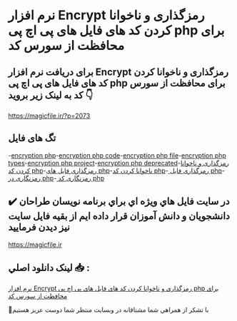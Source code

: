 # نرم افزار Encrypt رمزگذاری و ناخوانا کردن کد های فایل های پی اچ پی php برای محافظت از سورس کد

## برای دریافت نرم افزار Encrypt رمزگذاری و ناخوانا کردن کد های فایل های پی اچ پی php برای محافظت از سورس کد به لینک زیر بروید 👇

https://magicfile.ir/?p=2073

## تگ های فایل

-[encryption php](https://magicfile.ir/product/%d9%86%d8%b1%d9%85-%d8%a7%d9%81%d8%b2%d8%a7%d8%b1-%d8%b1%d9%85%d8%b2%da%af%d8%b0%d8%a7%d8%b1%db%8c-%d9%86%d8%a7%d8%ae%d9%88%d8%a7%d9%86%d8%a7-%da%a9%d8%b1%d8%af%d9%86-%da%a9%d8%af-%d9%87%d8%a7%db%8c-php/)-[encryption php code](https://magicfile.ir/product/%d9%86%d8%b1%d9%85-%d8%a7%d9%81%d8%b2%d8%a7%d8%b1-%d8%b1%d9%85%d8%b2%da%af%d8%b0%d8%a7%d8%b1%db%8c-%d9%86%d8%a7%d8%ae%d9%88%d8%a7%d9%86%d8%a7-%da%a9%d8%b1%d8%af%d9%86-%da%a9%d8%af-%d9%87%d8%a7%db%8c-php/)-[encryption php file](https://magicfile.ir/product/%d9%86%d8%b1%d9%85-%d8%a7%d9%81%d8%b2%d8%a7%d8%b1-%d8%b1%d9%85%d8%b2%da%af%d8%b0%d8%a7%d8%b1%db%8c-%d9%86%d8%a7%d8%ae%d9%88%d8%a7%d9%86%d8%a7-%da%a9%d8%b1%d8%af%d9%86-%da%a9%d8%af-%d9%87%d8%a7%db%8c-php/)-[encryption php types](https://magicfile.ir/product/%d9%86%d8%b1%d9%85-%d8%a7%d9%81%d8%b2%d8%a7%d8%b1-%d8%b1%d9%85%d8%b2%da%af%d8%b0%d8%a7%d8%b1%db%8c-%d9%86%d8%a7%d8%ae%d9%88%d8%a7%d9%86%d8%a7-%da%a9%d8%b1%d8%af%d9%86-%da%a9%d8%af-%d9%87%d8%a7%db%8c-php/)-[encryption php project](https://magicfile.ir/product/%d9%86%d8%b1%d9%85-%d8%a7%d9%81%d8%b2%d8%a7%d8%b1-%d8%b1%d9%85%d8%b2%da%af%d8%b0%d8%a7%d8%b1%db%8c-%d9%86%d8%a7%d8%ae%d9%88%d8%a7%d9%86%d8%a7-%da%a9%d8%b1%d8%af%d9%86-%da%a9%d8%af-%d9%87%d8%a7%db%8c-php/)-[encryption php deprecated](https://magicfile.ir/product/%d9%86%d8%b1%d9%85-%d8%a7%d9%81%d8%b2%d8%a7%d8%b1-%d8%b1%d9%85%d8%b2%da%af%d8%b0%d8%a7%d8%b1%db%8c-%d9%86%d8%a7%d8%ae%d9%88%d8%a7%d9%86%d8%a7-%da%a9%d8%b1%d8%af%d9%86-%da%a9%d8%af-%d9%87%d8%a7%db%8c-php/)-[رمزگذاری و ناخوانا کردن کد php](https://magicfile.ir/product/%d9%86%d8%b1%d9%85-%d8%a7%d9%81%d8%b2%d8%a7%d8%b1-%d8%b1%d9%85%d8%b2%da%af%d8%b0%d8%a7%d8%b1%db%8c-%d9%86%d8%a7%d8%ae%d9%88%d8%a7%d9%86%d8%a7-%da%a9%d8%b1%d8%af%d9%86-%da%a9%d8%af-%d9%87%d8%a7%db%8c-php/)-[رمزگذاری فایل های php](https://magicfile.ir/product/%d9%86%d8%b1%d9%85-%d8%a7%d9%81%d8%b2%d8%a7%d8%b1-%d8%b1%d9%85%d8%b2%da%af%d8%b0%d8%a7%d8%b1%db%8c-%d9%86%d8%a7%d8%ae%d9%88%d8%a7%d9%86%d8%a7-%da%a9%d8%b1%d8%af%d9%86-%da%a9%d8%af-%d9%87%d8%a7%db%8c-php/)-[ناخوانا کردن کد php](https://magicfile.ir/product/%d9%86%d8%b1%d9%85-%d8%a7%d9%81%d8%b2%d8%a7%d8%b1-%d8%b1%d9%85%d8%b2%da%af%d8%b0%d8%a7%d8%b1%db%8c-%d9%86%d8%a7%d8%ae%d9%88%d8%a7%d9%86%d8%a7-%da%a9%d8%b1%d8%af%d9%86-%da%a9%d8%af-%d9%87%d8%a7%db%8c-php/)-[ رمزگذاری فایل php](https://magicfile.ir/product/%d9%86%d8%b1%d9%85-%d8%a7%d9%81%d8%b2%d8%a7%d8%b1-%d8%b1%d9%85%d8%b2%da%af%d8%b0%d8%a7%d8%b1%db%8c-%d9%86%d8%a7%d8%ae%d9%88%d8%a7%d9%86%d8%a7-%da%a9%d8%b1%d8%af%d9%86-%da%a9%d8%af-%d9%87%d8%a7%db%8c-php/)-[ رمزنگاری در php](https://magicfile.ir/product/%d9%86%d8%b1%d9%85-%d8%a7%d9%81%d8%b2%d8%a7%d8%b1-%d8%b1%d9%85%d8%b2%da%af%d8%b0%d8%a7%d8%b1%db%8c-%d9%86%d8%a7%d8%ae%d9%88%d8%a7%d9%86%d8%a7-%da%a9%d8%b1%d8%af%d9%86-%da%a9%d8%af-%d9%87%d8%a7%db%8c-php/)-[ رمزنگاری کد php](https://magicfile.ir/product/%d9%86%d8%b1%d9%85-%d8%a7%d9%81%d8%b2%d8%a7%d8%b1-%d8%b1%d9%85%d8%b2%da%af%d8%b0%d8%a7%d8%b1%db%8c-%d9%86%d8%a7%d8%ae%d9%88%d8%a7%d9%86%d8%a7-%da%a9%d8%b1%d8%af%d9%86-%da%a9%d8%af-%d9%87%d8%a7%db%8c-php/)

## ✔️ در سايت فايل هاي ويژه اي براي برنامه نويسان طراحان دانشجويان و دانش آموزان قرار داده ايم از بقيه فايل سايت نيز ديدن فرماييد

https://magicfile.ir


## لينک دانلود اصلي 📥 :

[نرم افزار Encrypt رمزگذاری و ناخوانا کردن کد های فایل های پی اچ پی php برای محافظت از سورس کد](https://magicfile.ir/product/%d9%86%d8%b1%d9%85-%d8%a7%d9%81%d8%b2%d8%a7%d8%b1-%d8%b1%d9%85%d8%b2%da%af%d8%b0%d8%a7%d8%b1%db%8c-%d9%86%d8%a7%d8%ae%d9%88%d8%a7%d9%86%d8%a7-%da%a9%d8%b1%d8%af%d9%86-%da%a9%d8%af-%d9%87%d8%a7%db%8c-php/) 


🙏با تشکر از همراهي شما مشتاقانه در وبسایت منتظر شما دوست عزیز هستیم

